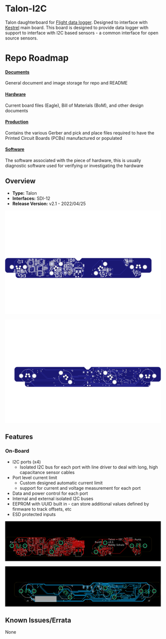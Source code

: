 
<!-- [![DOI](https://zenodo.org/badge/678911830.svg)](https://zenodo.org/doi/10.5281/zenodo.13377368) -->

# Talon-I2C
Talon daughterboard for [Flight data logger](https://github.com/GEMS-sensing/DFM_-_Flight?tab=readme-ov-file). Designed to interface with [Kestrel](https://github.com/GEMS-sensing/Project-Kestrel) main board. This board is designed to provide data logger with support to interface with I2C based sensors - a common interface for open source sensors.

# Repo Roadmap
#### [Documents](Documents/) 

General document and image storage for repo and README

#### [Hardware](Hardware/)

Current board files (Eagle), Bill of Materials (BoM), and other design documents

#### [Production](Production/)

Contains the various Gerber and pick and place files required to have the Printed Circuit Boards (PCBs) manufactured or populated 

#### [Software](Software/)

The software associated with the piece of hardware, this is usually diagnostic software used for verifying or investigating the hardware

<!-- #### [Mechanical](Mechanical/)

Mechanical design files and assembly documents -->

<!-- #### [Testing](Testing/)

Scripts and results from the testing process and development process. Contains more detailed information about documented issues among other testing. 
 -->


## Overview
* **Type:** Talon
* **Interfaces:** SDI-12
* **Release Version:** v2.1 - 2022/04/25

![PCB render image, top](Documents/Images/BoardRender_TOP.png)

![PCB render image, bottom](Documents/Images/BoardRender_BOTTOM.png)

<!-- ![Haar v0.0 - Bottom](Documents/Images/Haar_0v0_Bottom_Cropped.jpg) -->

## Features
### On-Board
* I2C ports (x4)
	* Isolated I2C bus for each port with line driver to deal with long, high capacitance sensor cables
* Port level current limit
	* Custom designed automatic current limit 
	* support for current and voltage measurement for each port
* Data and power control for each port
* Internal and external isolated I2C buses 
* EEPROM with UUID built in - can store additional values defined by firmware to track offsets, etc
* ESD protected inputs

<!-- ### Interface
* I<sup>2</sup>C
* M12 circular connector  -->

<!-- <picture>
  <source media="(prefers-color-scheme: dark)" srcset="Documents/Pinout_LIGHT.png">
  <img alt="Haar Connector Pinout" src="Documents/Pinout.png">
</picture> -->

<!-- ## Specifications
* **Voltage - Supply:** 3.3V
* **Voltage - Logic:** 3.3V
* **Input Current (Avg, 1s period): 30.95&mu;A @ 3.3V**
* **Input Current (Avg, 5s period): 107.43&mu;A @ 3.3V**
* **Input Current (Max): 0.45mA @ 3.3V**

#### Sensor
**Temperature** [^1]
* Range: -40 ~ 125°C 
* Accuracy: &plusmn; 0.2°C
* Repeatability: &plusmn; 0.04°C

**Pressure** [^2]
* Range: 300 ~ 1200 hPa  
* Accuracy: &plusmn; 1 hPa
* Repeatability: &plusmn; 0.06 hPa

**Humidity** [^1]
* Range: 0 ~ 100%
* Accuracy: &plusmn; 2%
* Repeatability: 0.08%

[^1]: [SHT31 Datasheet](https://sensirion.com/media/documents/213E6A3B/63A5A569/Datasheet_SHT3x_DIS.pdf)
[^2]: [DPS368 Datasheet](https://www.infineon.com/dgdl/Infineon-DPS368-DS-v01_00-EN.pdf?fileId=5546d46269e1c019016a0c45105d4b40) -->

<!-- ## Version History

`v0.0` - Initial primal version with screw terminal

`v0.1` - Initial 'hard mount' version, using M12 connector

`v1.0` - Removed pullup select[^3], added logic level buffer and voltage reg on input

`v1.1` - Moved via away from connector pads to prevent bridging when soldering 

`v2.0` - Fixed issue with address select jumper[^3] -->

<!-- ## Jumper Settings 

> [!IMPORTANT]
> Jumper settings valid for version `v2.0` and beyond[^3]

[^3]: See Errata

**Configuration Jumpers**
| Jumper | Purpose | Open | Closed | Default | 
| ------ | ------- | ---------- | ---------- | ----- | 
| `JP1` | I<sup>2</sup>C Address Select | Base Address<sup>&dagger;</sup> | Alt Address<sup>&Dagger;</sup> | Open |

&dagger; SHT31 = `0x44`, DPS368 = `0x76`

&Dagger; SHT31 = `0x44`, DPS368 = `0x77`
 -->

![PCB trace CAD image, top](Documents/Images/Copper_TOP.png)

![PCB trace CAD, bottom](Documents/Images/Copper_BOTTOM.png)

## Known Issues/Errata

None
<!-- #### Solder Jumper Stencil

**Version Affected:** All

**Issue:** Solar input does not support very low impedance sources (e.g. lead acid battery) - see details in issue [#20](https://github.com/GEMS-sensing/Project-Kestrel/issues/20)

**Workaround:** 

* Avoid use of low impedance batteries for input
* Include series impedance to prevent current spikes (not desirable)
* Perform board patch described in issue [#20](https://github.com/GEMS-sensing/Project-Kestrel/issues/20) -->
